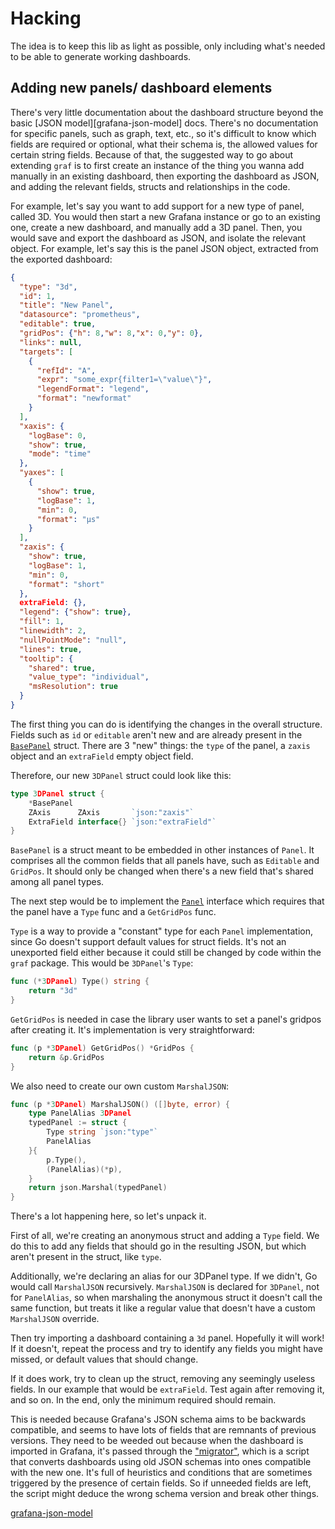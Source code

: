 # Hacking

The idea is to keep this lib as light as possible, only including what's needed
to be able to generate working dashboards.

## Adding new panels/ dashboard elements

There's very little documentation about the dashboard structure beyond the basic
[JSON model][grafana-json-model] docs. There's no documentation for specific
panels, such as graph, text, etc., so it's difficult to know which fields are
required or optional, what their schema is, the allowed values for certain
string fields. Because of that, the suggested way to go about extending `graf`
is to first create an instance of the thing you wanna add manually in an
existing dashboard, then exporting the dashboard as JSON, and adding the
relevant fields, structs and relationships in the code.

For example, let's say you want to add support for a new type of panel, called
3D. You would then start a new Grafana instance or go to an existing one, create
a new dashboard, and manually add a 3D panel. Then, you would save and export
the dashboard as JSON, and isolate the relevant object. For example, let's say
this is the panel JSON object, extracted from the exported dashboard:

```json
{
  "type": "3d",
  "id": 1,
  "title": "New Panel",
  "datasource": "prometheus",
  "editable": true,
  "gridPos": {"h": 8,"w": 8,"x": 0,"y": 0},
  "links": null,
  "targets": [
    {
      "refId": "A",
      "expr": "some_expr{filter1=\"value\"}",
      "legendFormat": "legend",
      "format": "newformat"
    }
  ],
  "xaxis": {
    "logBase": 0,
    "show": true,
    "mode": "time"
  },
  "yaxes": [
    {
      "show": true,
      "logBase": 1,
      "min": 0,
      "format": "µs"
    }
  ],
  "zaxis": {
    "show": true,
    "logBase": 1,
    "min": 0,
    "format": "short"
  },
  extraField: {},
  "legend": {"show": true},
  "fill": 1,
  "linewidth": 2,
  "nullPointMode": "null",
  "lines": true,
  "tooltip": {
    "shared": true,
    "value_type": "individual",
    "msResolution": true
  }
}
```

The first thing you can do is identifying the changes in the overall structure.
Fields such as `id` or `editable` aren't new and are already present in the
[`BasePanel`](dashboard.go) struct. There are 3 "new" things: the `type` of the
panel, a `zaxis` object and an `extraField` empty object field.

Therefore, our new `3DPanel` struct could look like this:

```go
type 3DPanel struct {
    *BasePanel
    ZAxis      ZAxis       `json:"zaxis"`
    ExtraField interface{} `json:"extraField"`
}
```

`BasePanel` is a struct meant to be embedded in other instances of `Panel`. It
comprises all the common fields that all panels have, such as `Editable` and
`GridPos`. It should only be changed when there's a new field that's shared
among all panel types.

The next step would be to implement the [`Panel`](dashboard.go) interface
which requires that the panel have a `Type` func and a `GetGridPos` func.

`Type` is a way to provide a "constant" type for each `Panel` implementation,
since Go doesn't support default values for struct fields. It's not an
unexported field either because it could still be changed by code within the
`graf` package. This would be `3DPanel`'s `Type`:

```go
func (*3DPanel) Type() string {
    return "3d" 
}
```

`GetGridPos` is needed in case the library user wants to set a panel's gridpos
after creating it. It's implementation is very straightforward:

```go
func (p *3DPanel) GetGridPos() *GridPos {
    return &p.GridPos
}
```

We also need to create our own custom `MarshalJSON`:

```go
func (p *3DPanel) MarshalJSON() ([]byte, error) {
	type PanelAlias 3DPanel
	typedPanel := struct {
		Type string `json:"type"`
		PanelAlias
	}{
		p.Type(),
		(PanelAlias)(*p),
	}
	return json.Marshal(typedPanel)
}
```

There's a lot happening here, so let's unpack it.

First of all, we're creating an anonymous struct and adding a `Type` field.
We do this to add any fields that should go in the resulting JSON, but which
aren't present in the struct, like `type`.

Additionally, we're declaring an alias for our 3DPanel type. If we didn't, Go
would call `MarshalJSON` recursively. `MarshalJSON` is declared for `3DPanel`,
not for `PanelAlias`, so when marshaling the anonymous struct it doesn't call
the same function, but treats it like a regular value that doesn't have a custom
`MarshalJSON` override.

Then try importing a dashboard containing a `3d` panel. Hopefully it will work!
If it doesn't, repeat the process and try to identify any fields you might have
missed, or default values that should change.

If it does work, try to clean up the struct, removing any seemingly useless
fields. In our example that would be `extraField`. Test again after removing it,
and so on. In the end, only the minimum required should remain.

This is needed because Grafana's JSON schema aims to be backwards compatible,
and seems to have lots of fields that are remnants of previous versions. They
need to be weeded out because when the dashboard is imported in Grafana, it's
passed through the
["migrator"](https://github.com/grafana/grafana/blob/master/public/app/features/dashboard/state/DashboardMigrator.ts),
which is a script that converts dashboards using old JSON schemas into ones
compatible with the new one. It's full of heuristics and conditions that are
sometimes triggered by the presence of certain fields. So if unneeded fields are
left, the script might deduce the wrong schema version and break other things.

[grafana-json-model](https://grafana.com/docs/grafana/latest/reference/dashboard/)
